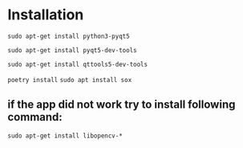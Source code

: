 # Installation

`sudo apt-get install python3-pyqt5`

`sudo apt-get install pyqt5-dev-tools`

`sudo apt-get install qttools5-dev-tools`

`poetry install`
`sudo apt install sox`

## if the app did not work try to install following command:

`sudo apt-get install libopencv-*`
